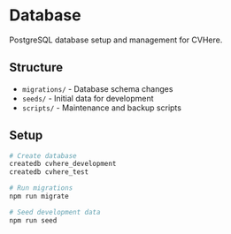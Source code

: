 # Database

PostgreSQL database setup and management for CVHere.

## Structure

- `migrations/` - Database schema changes
- `seeds/` - Initial data for development
- `scripts/` - Maintenance and backup scripts

## Setup

```bash
# Create database
createdb cvhere_development
createdb cvhere_test

# Run migrations
npm run migrate

# Seed development data
npm run seed
```

<!-- TODO: Create initial migration files -->
<!-- TODO: Set up database connection configuration -->
<!-- TODO: Create seed data for development -->